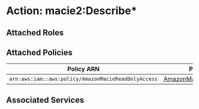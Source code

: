# Action: macie2:Describe*

## Attached Roles

## Attached Policies

| Policy ARN | Policy Name |
|------------|-------------|
| `arn:aws:iam::aws:policy/AmazonMacieReadOnlyAccess` | [AmazonMacieReadOnlyAccess](../policies.md#amazonmaciereadonlyaccess) |

## Associated Services

